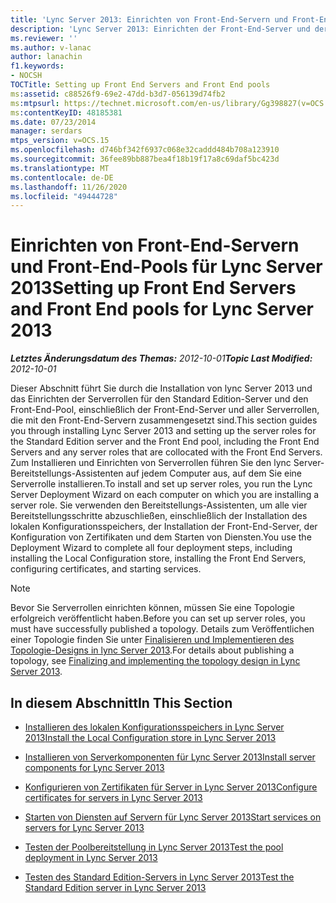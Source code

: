 ```yaml
---
title: 'Lync Server 2013: Einrichten von Front-End-Servern und Front-End-Pools'
description: 'Lync Server 2013: Einrichten der Front-End-Server und der Front-End-Pools.'
ms.reviewer: ''
ms.author: v-lanac
author: lanachin
f1.keywords:
- NOCSH
TOCTitle: Setting up Front End Servers and Front End pools
ms:assetid: c88526f9-69e2-47dd-b3d7-056139d74fb2
ms:mtpsurl: https://technet.microsoft.com/en-us/library/Gg398827(v=OCS.15)
ms:contentKeyID: 48185381
ms.date: 07/23/2014
manager: serdars
mtps_version: v=OCS.15
ms.openlocfilehash: d746bf342f6937c068e32caddd484b708a123910
ms.sourcegitcommit: 36fee89bb887bea4f18b19f17a8c69daf5bc423d
ms.translationtype: MT
ms.contentlocale: de-DE
ms.lasthandoff: 11/26/2020
ms.locfileid: "49444728"
---
```

# <a name="setting-up-front-end-servers-and-front-end-pools-for-lync-server-2013"></a><span data-ttu-id="cc75f-103">Einrichten von Front-End-Servern und Front-End-Pools für Lync Server 2013</span><span class="sxs-lookup"><span data-stu-id="cc75f-103">Setting up Front End Servers and Front End pools for Lync Server 2013</span></span>

<div data-xmlns="http://www.w3.org/1999/xhtml">

<div class="topic" data-xmlns="http://www.w3.org/1999/xhtml" data-msxsl="urn:schemas-microsoft-com:xslt" data-cs="https://msdn.microsoft.com/">

<div data-asp="https://msdn2.microsoft.com/asp">



</div>

<div id="mainSection">

<div id="mainBody"><span data-ttu-id="cc75f-104">

<span> </span></span><span class="sxs-lookup"><span data-stu-id="cc75f-104">

<span> </span></span></span>

<span data-ttu-id="cc75f-105">_**Letztes Änderungsdatum des Themas:** 2012-10-01_</span><span class="sxs-lookup"><span data-stu-id="cc75f-105">_**Topic Last Modified:** 2012-10-01_</span></span>

<span data-ttu-id="cc75f-106">Dieser Abschnitt führt Sie durch die Installation von lync Server 2013 und das Einrichten der Serverrollen für den Standard Edition-Server und den Front-End-Pool, einschließlich der Front-End-Server und aller Serverrollen, die mit den Front-End-Servern zusammengesetzt sind.</span><span class="sxs-lookup"><span data-stu-id="cc75f-106">This section guides you through installing Lync Server 2013 and setting up the server roles for the Standard Edition server and the Front End pool, including the Front End Servers and any server roles that are collocated with the Front End Servers.</span></span> <span data-ttu-id="cc75f-107">Zum Installieren und Einrichten von Serverrollen führen Sie den lync Server-Bereitstellungs-Assistenten auf jedem Computer aus, auf dem Sie eine Serverrolle installieren.</span><span class="sxs-lookup"><span data-stu-id="cc75f-107">To install and set up server roles, you run the Lync Server Deployment Wizard on each computer on which you are installing a server role.</span></span> <span data-ttu-id="cc75f-108">Sie verwenden den Bereitstellungs-Assistenten, um alle vier Bereitstellungsschritte abzuschließen, einschließlich der Installation des lokalen Konfigurationsspeichers, der Installation der Front-End-Server, der Konfiguration von Zertifikaten und dem Starten von Diensten.</span><span class="sxs-lookup"><span data-stu-id="cc75f-108">You use the Deployment Wizard to complete all four deployment steps, including installing the Local Configuration store, installing the Front End Servers, configuring certificates, and starting services.</span></span>

<div>


> [!NOTE]  
> <span data-ttu-id="cc75f-109">Bevor Sie Serverrollen einrichten können, müssen Sie eine Topologie erfolgreich veröffentlicht haben.</span><span class="sxs-lookup"><span data-stu-id="cc75f-109">Before you can set up server roles, you must have successfully published a topology.</span></span> <span data-ttu-id="cc75f-110">Details zum Veröffentlichen einer Topologie finden Sie unter <A href="lync-server-2013-finalizing-and-implementing-the-topology-design.md">Finalisieren und Implementieren des Topologie-Designs in lync Server 2013</A>.</span><span class="sxs-lookup"><span data-stu-id="cc75f-110">For details about publishing a topology, see <A href="lync-server-2013-finalizing-and-implementing-the-topology-design.md">Finalizing and implementing the topology design in Lync Server 2013</A>.</span></span>



</div>

<div>

## <a name="in-this-section"></a><span data-ttu-id="cc75f-111">In diesem Abschnitt</span><span class="sxs-lookup"><span data-stu-id="cc75f-111">In This Section</span></span>

  - [<span data-ttu-id="cc75f-112">Installieren des lokalen Konfigurationsspeichers in Lync Server 2013</span><span class="sxs-lookup"><span data-stu-id="cc75f-112">Install the Local Configuration store in Lync Server 2013</span></span>](lync-server-2013-install-the-local-configuration-store.md)

  - [<span data-ttu-id="cc75f-113">Installieren von Serverkomponenten für Lync Server 2013</span><span class="sxs-lookup"><span data-stu-id="cc75f-113">Install server components for Lync Server 2013</span></span>](lync-server-2013-install-lync-server-server-components.md)

  - [<span data-ttu-id="cc75f-114">Konfigurieren von Zertifikaten für Server in Lync Server 2013</span><span class="sxs-lookup"><span data-stu-id="cc75f-114">Configure certificates for servers in Lync Server 2013</span></span>](lync-server-2013-configure-certificates-for-servers.md)

  - [<span data-ttu-id="cc75f-115">Starten von Diensten auf Servern für Lync Server 2013</span><span class="sxs-lookup"><span data-stu-id="cc75f-115">Start services on servers for Lync Server 2013</span></span>](lync-server-2013-start-services-on-servers.md)

  - [<span data-ttu-id="cc75f-116">Testen der Poolbereitstellung in Lync Server 2013</span><span class="sxs-lookup"><span data-stu-id="cc75f-116">Test the pool deployment in Lync Server 2013</span></span>](lync-server-2013-test-the-pool-deployment.md)

  - [<span data-ttu-id="cc75f-117">Testen des Standard Edition-Servers in Lync Server 2013</span><span class="sxs-lookup"><span data-stu-id="cc75f-117">Test the Standard Edition server in Lync Server 2013</span></span>](lync-server-2013-test-the-standard-edition-server.md)

<span data-ttu-id="cc75f-118"></div>

</div>

<span> </span>

</div>

</div>

</span><span class="sxs-lookup"><span data-stu-id="cc75f-118"></div>

</div>

<span> </span>

</div>

</div>

</span></span></div>

